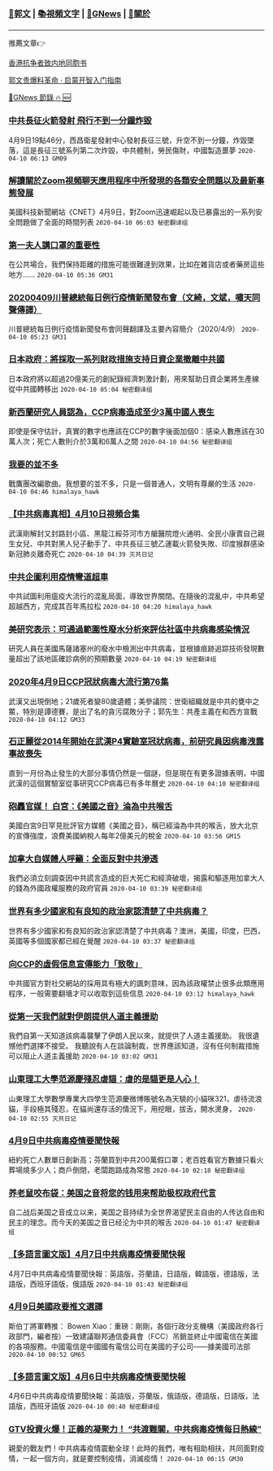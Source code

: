 ###  [:eagle:郭文](https://github.com/ourhimalayas/txt) | [:books:視頻文字](https://github.com/ourhimalayas/txt/blob/master/content/README.md) | [:newspaper:GNews](https://github.com/ourhimalayas/txt/blob/master/content/gnews/README.md) | [:pray:關於](https://github.com/ourhimalayas/home/tree/master/about)
---

推薦文章:point_right:

[香港抗争者致内地同胞书](https://github.com/ourhimalayas/news/blob/master/2019/08/a_letter_from_the_hong_kong_people.md)

[郭文贵爆料革命 · 启蒙开智入门指南](https://github.com/ourhimalayas/txt/issues/1)

[:newspaper:GNews 節錄 :fire: :new:](https://github.com/ourhimalayas/txt/blob/master/content/gnews/README.md) 



### [中共長征火箭發射 飛行不到一分鐘炸毀](/content/gnews/1/README.md)

4月9日19點46分，西昌衛星發射中心發射長征三號，升空不到一分鐘，炸毀墜落，這是長征三號系列第二次炸毀，中共體制，勞民傷財，中國製造噩夢  `2020-04-10 06:13 GM09`

### [解讀關於Zoom視頻聊天應用程序中所發現的各類安全問題以及最新事態發展](/content/gnews/2/README.md)

美國科技新聞網站《CNET》4月9日，對Zoom迅速崛起以及已暴露出的一系列安全問題做了全面的時間列表  `2020-04-10 06:03 秘密翻译组`

### [第一夫人講口罩的重要性](/content/gnews/3/README.md)

在公共場合，我們保持距離的措施可能很難達到效果，比如在雜貨店或者藥房這些地方......  `2020-04-10 05:36 GM31`

### [20200409川普總統每日例行疫情新聞發布會（文綺，文斌，嘯天同聲傳譯）](/content/gnews/4/README.md)

川普總統每日例行疫情新聞發布會同聲翻譯及主要內容簡介（2020/4/9）  `2020-04-10 05:23 GM31`

### [日本政府：將採取一系列財政措施支持日資企業撤離中共國](/content/gnews/5/README.md)

日本政府將以超過20億美元的創紀錄經濟刺激計劃，用來幫助日資企業將生產線從中共國轉移出  `2020-04-10 05:04 秘密翻译组`

### [新西蘭研究人員認為，CCP病毒造成至少3萬中國人喪生](/content/gnews/6/README.md)

即使是保守估計，真實的數字也應該在CCP的數字後面加個0：感染人數應該在30萬人次；死亡人數則介於3萬和6萬人之間  `2020-04-10 04:56 秘密翻译组`

### [我要的並不多](/content/gnews/7/README.md)

戰鷹團改編歌曲。我想要的並不多，只是一個普通人，文明有尊嚴的生活  `2020-04-10 04:46 himalaya_hawk`

### [【中共病毒真相】4月10日視頻合集](/content/gnews/8/README.md)

武漢剛解封又封路封小區、黑龍江綏芬河市方艙醫院燈火通明、全民小康賣自己親生女兒、中共對黑人兒子動手了、中共長征三號乙運載火箭發失敗、印度猴群感染新冠肺炎離奇死亡  `2020-04-10 04:39 灭共日记`

### [中共企圖利用疫情彎道超車](/content/gnews/9/README.md)

中共試圖利用瘟疫大流行的混亂局面，導致世界關閉。在隨後的混亂中，中共希望超越西方，完成其百年馬拉松  `2020-04-10 04:20 himalaya_hawk`

### [美研究表示：可通過範圍性廢水分析來評估社區中共病毒感染情況](/content/gnews/10/README.md)

研究人員在美國馬薩諸塞州的廢水中檢測出中共病毒，並根據痕跡追踪技術發現數量超出了該地區確診病例的預期數量  `2020-04-10 04:19 秘密翻译组`

### [2020年4月9日CCP冠狀病毒大流行第76集](/content/gnews/11/README.md)

武漢又出現倒地；21歲死者變80歲遺體；美參議院：世衛組織就是中共的甕中之鱉，特別是譚德賽，是出了名的貪污腐敗分子；郭先生：共產主義在和西方宣戰  `2020-04-10 04:12 GM33`

### [石正麗從2014年開始在武漢P4實驗室冠狀病毒，前研究員因病毒洩露事故喪失](/content/gnews/12/README.md)

直到一月份為止發生的大部分事情仍然是一個謎，但是現在有更多證據表明，中國武漢的這個實驗室從事研究CCP病毒已有多年曆史  `2020-04-10 04:10 秘密翻译组`

### [砲轟官媒！ 白宮：《美國之音》淪為中共喉舌](/content/gnews/13/README.md)

美國白宮9日罕見批評官方媒體《美國之音》，稱已經淪為中共的喉舌，放大北京的宣傳強度，浪費美國納稅人每年2億美元的稅金  `2020-04-10 03:56 GM15`

### [加拿大自媒體人呼籲：全面反對中共滲透](/content/gnews/14/README.md)

我們必須立刻調查因中共謊言造成的巨大死亡和經濟破壞，揭露和驅逐用加拿大人的錢為外國政權服務的政府官員  `2020-04-10 03:39 秘密翻译组`

### [世界有多少國家和有良知的政治家認清楚了中共病毒？](/content/gnews/15/README.md)

世界有多少國家和有良知的政治家認清楚了中共病毒？澳洲，美國，印度，巴西，英國等多個國家都已經在覺醒  `2020-04-10 03:37 秘密翻译组`

### [向CCP的虛假信息宣傳能力「致敬」](/content/gnews/16/README.md)

中共國官方對社交網站的採用具有極大的諷刺意味，因為該政權禁止很多此類應用程序，一般需要翻墻才可以收取到這些信息  `2020-04-10 03:12 himalaya_hawk`

### [從第一天我們就對伊朗提供人道主義援助](/content/gnews/17/README.md)

我們自第一天知道該病毒襲擊了伊朗人民以來，就提供了人道主義援助。 我很遺憾他們選擇不接受。 我聽說有人在談論制裁，世界應該知道，沒有任何制裁措施可以阻止人道主義援助  `2020-04-10 03:02 GM31`

### [山東理工大學范源慶殘忍虐貓：虐的是貓更是人心！](/content/gnews/18/README.md)

山東理工大學數學專業大四學生范源慶微博賬號名為天驍的小貓咪321，虐待流浪貓，手段極其殘忍，在貓尚還存活的情況下，用挖眼，拔舌，開水燙身，  `2020-04-10 02:55 灭共日记`

### [4月9日中共病毒疫情要聞快報](/content/gnews/19/README.md)

紐約死亡人數單日創新高；芬蘭買到中共200萬假口罩；老百姓看官方數據只看火葬場燒多少人；商戶倒閉，老闆跑路成為常態  `2020-04-10 02:18 秘密翻译组`

### [养老鼠咬布袋：美国之音将您的钱用来帮助极权政府代言](/content/gnews/20/README.md)

自二战后美国之音成立以来，美国之音持续为全世界渴望民主自由的人传达自由和民主的理念。而今天的美国之音已经沦为中共的喉舌  `2020-04-10 01:47 秘密翻译组`

### [【多語言圖文版】4月7日中共病毒疫情要聞快報](/content/gnews/21/README.md)

4月7日中共病毒疫情要聞快報：英語版，芬蘭語，日語版，韓語版，德語版，法語版，西班牙語版，俄語版  `2020-04-10 01:43 秘密翻译组`

### [4月9日美國政要推文選譯](/content/gnews/22/README.md)

斯伯丁將軍轉推： Bowen Xiao：重磅：剛剛，各個行政分支機構（美國政府各行政部門，編者按）一致建議聯邦通信委員會（FCC）吊銷並終止中國電信在美國的各項服務。中國電信是中國國有電信公司在美國的子公司——據美國司法部  `2020-04-10 00:52 GM65`

### [【多語言圖文版】4月6日中共病毒疫情要聞快報](/content/gnews/23/README.md)

4月6日中共病毒疫情要聞快報：英語版，芬蘭版，俄語版，德語版，日語版，法語版，西班牙語版  `2020-04-10 00:40 秘密翻译组`

### [GTV投資火爆！正義的凝聚力！ “共渡難關，中共病毒疫情每日熱線”](/content/gnews/24/README.md)

親愛的戰友們！中共病毒疫情震動全球！此時的我們，唯有相助相扶，共同面對疫情，一起一個方向，就是要控制疫情，消滅疫情！  `2020-04-10 00:15 GM30`

